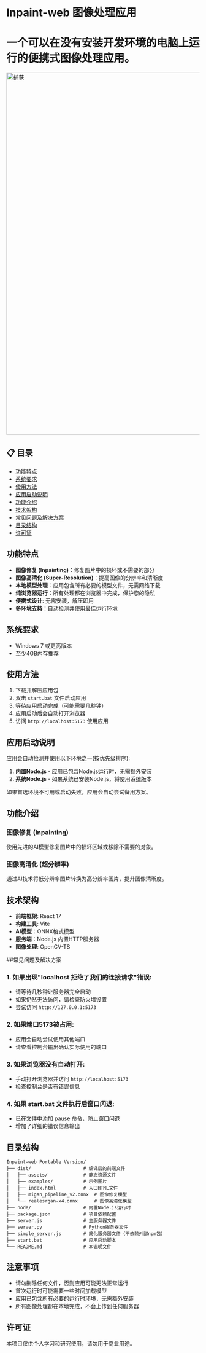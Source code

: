 # Inpaint-web 图像处理应用
# 一个可以在没有安装开发环境的电脑上运行的便携式图像处理应用。
<img width="1452" height="944" alt="捕获" src="https://github.com/user-attachments/assets/cc75343b-4563-4bfa-ac55-883b78da4de9" />

## 📋 目录

- [功能特点](#功能特点)
- [系统要求](#系统要求)
- [使用方法](#使用方法)
- [应用启动说明](#应用启动说明)
- [功能介绍](#功能介绍)
- [技术架构](#技术架构)
- [常见问题及解决方案](#常见问题及解决方案)
- [目录结构](#目录结构)
- [许可证](#许可证)

## 功能特点

- **图像修复 (Inpainting)**：修复图片中的损坏或不需要的部分
- **图像高清化 (Super-Resolution)**：提高图像的分辨率和清晰度
- **本地模型处理**：应用包含所有必要的模型文件，无需网络下载
- **纯浏览器运行**：所有处理都在浏览器中完成，保护您的隐私
- **便携式设计**: 无需安装，解压即用
- **多环境支持**：自动检测并使用最佳运行环境

## 系统要求

- Windows 7 或更高版本
- 至少4GB内存推荐

## 使用方法

1. 下载并解压应用包
2. 双击 ``start.bat`` 文件启动应用
3. 等待应用启动完成（可能需要几秒钟）
4. 应用启动后会自动打开浏览器
5. 访问 `http://localhost:5173` 使用应用

## 应用启动说明

应用会自动检测并使用以下环境之一(按优先级排序):

1. **内置Node.js** - 应用已包含Node.js运行时，无需额外安装
2. **系统Node.js** - 如果系统已安装Node.js，将使用系统版本

如果首选环境不可用或启动失败，应用会自动尝试备用方案。

## 功能介绍

### 图像修复 (Inpainting)
使用先进的AI模型修复图片中的损坏区域或移除不需要的对象。

### 图像高清化 (超分辨率)
通过AI技术将低分辨率图片转换为高分辨率图片，提升图像清晰度。

## 技术架构

- **前端框架**: React 17
- **构建工具**: Vite
- **AI模型**：ONNX格式模型
- **服务端**：Node.js 内置HTTP服务器
- **图像处理**: OpenCV-TS

##常见问题及解决方案

### 1. 如果出现"localhost 拒绝了我们的连接请求"错误:
- 请等待几秒钟让服务器完全启动
- 如果仍然无法访问，请检查防火墙设置
- 尝试访问 `http://127.0.0.1:5173`

### 2. 如果端口5173被占用:
- 应用会自动尝试使用其他端口
- 请查看控制台输出确认实际使用的端口

### 3. 如果浏览器没有自动打开:
- 手动打开浏览器并访问 `http://localhost:5173`
- 检查控制台是否有错误信息

### 4. 如果 start.bat 文件执行后窗口闪退:
- 已在文件中添加 pause 命令，防止窗口闪退
- 增加了详细的错误信息输出

## 目录结构

```
Inpaint-web Portable Version/
├── dist/                   # 编译后的前端文件
│   ├── assets/             # 静态资源文件
│   ├── examples/           # 示例图片
│   ├── index.html          # 入口HTML文件
│   ├── migan_pipeline_v2.onnx  # 图像修复模型
│   └── realesrgan-x4.onnx      # 图像高清化模型
├── node/                   # 内置Node.js运行时
├── package.json            # 项目依赖配置
├── server.js               # 主服务器文件
├── server.py               # Python服务器文件
├── simple_server.js        # 简化服务器文件（不依赖外部npm包）
├── start.bat               # 应用启动脚本
└── README.md               # 本说明文件
```

## 注意事项

- 请勿删除任何文件，否则应用可能无法正常运行
- 首次运行时可能需要一些时间加载模型
- 应用已包含所有必要的运行时环境，无需额外安装
- 所有图像处理都在本地完成，不会上传到任何服务器

## 许可证

本项目仅供个人学习和研究使用，请勿用于商业用途。
